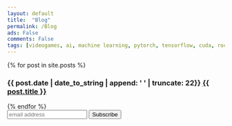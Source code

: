 ```yaml
---
layout: default
title:  "Blog"
permalink: /Blog
ads: False
comments: False
tags: [videogames, ai, machine learning, pytorch, tensorflow, cuda, rocm]
---
```



<!-- This loops through the paginated posts -->
{% for post in site.posts %}
  <h3><span class="date">{{ post.date | date_to_string | append: '          ' | truncate: 22}}
  </span><a href="{{ post.url }}">{{ post.title }}</a></h3>
{% endfor %}

<!-- Pagination links -->
<!--<div class="pagination">
  {% if paginator.previous_page %}
    <a href="{{ paginator.previous_page_path }}" class="previous">
      Previous
    </a>
  {% else %}
    <span class="previous">Previous</span>
  {% endif %}
  <span class="page_number ">
    Page: {{ paginator.page }} of {{ paginator.total_pages }}
  </span>
  {% if paginator.next_page %}
    <a href="{{ paginator.next_page_path }}" class="next">Next</a>
  {% else %}
    <span class="next ">Next</span>
  {% endif %}
</div>-->




<!-- Begin Mailchimp Signup Form -->
<link href="//cdn-images.mailchimp.com/embedcode/slim-10_7.css" rel="stylesheet" type="text/css">
<style type="text/css">
  #mc_embed_signup{background:#fff; clear:left; font:14px Helvetica,Arial,sans-serif; }
  /* Add your own Mailchimp form style overrides in your site stylesheet or in this style block.
    We recommend moving this block and the preceding CSS link to the HEAD of your HTML file. */
</style>
<div id="mailchimp">
<form action="https://videogames.us20.list-manage.com/subscribe/post?u=ba7ff206f13115075d97a514d&amp;id=80091eebf9" method="post" id="mc-embedded-subscribe-form" name="mc-embedded-subscribe-form" class="validate" target="_blank" novalidate>
  
  <!-- <label for="mce-EMAIL">Subscribe</label>-->
  <input type="email" value="" name="EMAIL" class="email" id="mce-EMAIL" placeholder="email address" required>
  <!-- real people should not fill this in and expect good things - do not remove this or risk form bot signups-->
  <div style="position: absolute; left: -5000px;" aria-hidden="true"><input type="text" name="b_ba7ff206f13115075d97a514d_80091eebf9" tabindex="-1" value=""></div>
  <input type="submit" value="Subscribe" name="subscribe" id="mc-embedded-subscribe" class="button">

</form>
</div>
<!--End mc_embed_signup-->

